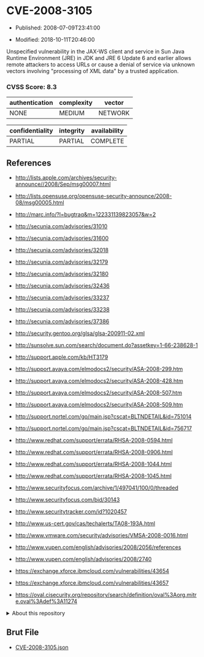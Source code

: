 # CVE-2008-3105

- Published: 2008-07-09T23:41:00

- Modified: 2018-10-11T20:46:00

Unspecified vulnerability in the JAX-WS client and service in Sun Java Runtime Environment (JRE) in JDK and JRE 6 Update 6 and earlier allows remote attackers to access URLs or cause a denial of service via unknown vectors involving "processing of XML data" by a trusted application.

### CVSS Score: **8.3**

| authentication | complexity | vector |
| --- | --- | --- |
| NONE | MEDIUM | NETWORK |

| confidentiality | integrity | availability |
| --- | --- | --- |
| PARTIAL | PARTIAL | COMPLETE |

## References

* http://lists.apple.com/archives/security-announce//2008/Sep/msg00007.html

* http://lists.opensuse.org/opensuse-security-announce/2008-08/msg00005.html

* http://marc.info/?l=bugtraq&m=122331139823057&w=2

* http://secunia.com/advisories/31010

* http://secunia.com/advisories/31600

* http://secunia.com/advisories/32018

* http://secunia.com/advisories/32179

* http://secunia.com/advisories/32180

* http://secunia.com/advisories/32436

* http://secunia.com/advisories/33237

* http://secunia.com/advisories/33238

* http://secunia.com/advisories/37386

* http://security.gentoo.org/glsa/glsa-200911-02.xml

* http://sunsolve.sun.com/search/document.do?assetkey=1-66-238628-1

* http://support.apple.com/kb/HT3179

* http://support.avaya.com/elmodocs2/security/ASA-2008-299.htm

* http://support.avaya.com/elmodocs2/security/ASA-2008-428.htm

* http://support.avaya.com/elmodocs2/security/ASA-2008-507.htm

* http://support.avaya.com/elmodocs2/security/ASA-2008-509.htm

* http://support.nortel.com/go/main.jsp?cscat=BLTNDETAIL&id=751014

* http://support.nortel.com/go/main.jsp?cscat=BLTNDETAIL&id=756717

* http://www.redhat.com/support/errata/RHSA-2008-0594.html

* http://www.redhat.com/support/errata/RHSA-2008-0906.html

* http://www.redhat.com/support/errata/RHSA-2008-1044.html

* http://www.redhat.com/support/errata/RHSA-2008-1045.html

* http://www.securityfocus.com/archive/1/497041/100/0/threaded

* http://www.securityfocus.com/bid/30143

* http://www.securitytracker.com/id?1020457

* http://www.us-cert.gov/cas/techalerts/TA08-193A.html

* http://www.vmware.com/security/advisories/VMSA-2008-0016.html

* http://www.vupen.com/english/advisories/2008/2056/references

* http://www.vupen.com/english/advisories/2008/2740

* https://exchange.xforce.ibmcloud.com/vulnerabilities/43654

* https://exchange.xforce.ibmcloud.com/vulnerabilities/43657

* https://oval.cisecurity.org/repository/search/definition/oval%3Aorg.mitre.oval%3Adef%3A11274

<details>
<summary>About this repository</summary> 

  This repository is part of the project [Live Hack CVE](https://github.com/Live-Hack-CVE). Main website can be found [www.live-hack.org](https://www.live-hack.org) 
  
  Made by [Sn0wAlice](https://github.com/Sn0wAlice) for the people that care about security and need to have a feed of the latest CVEs. Hope you enjoy it, don't forget to star the repo and follow me on [Twitter](https://twitter.com/Sn0wAlice) and [Github](https://github.com/Sn0wAlice). And that is my [personnal website](https://www.alice-snow.me/)

  - [Home Page](https://github.com/Live-Hack-CVE)
  - [Framework](https://github.com/Live-Hack-CVE/cve-framework)
  - [CVE database](https://github.com/Live-Hack-CVE/full_database)
  - [Changelog](https://github.com/Live-Hack-CVE/Changelog)
</details>

## Brut File

* [CVE-2008-3105.json](https://raw.githubusercontent.com/Live-Hack-CVE/full_database/main/cves/2008/CVE-2008-3105.json)

